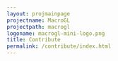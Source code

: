 ```yaml
---
layout: projmainpage
projectname: MacroGL
projectpath: macrogl
logoname: macrogl-mini-logo.png
title: Contribute
permalink: /contribute/index.html
---
```






